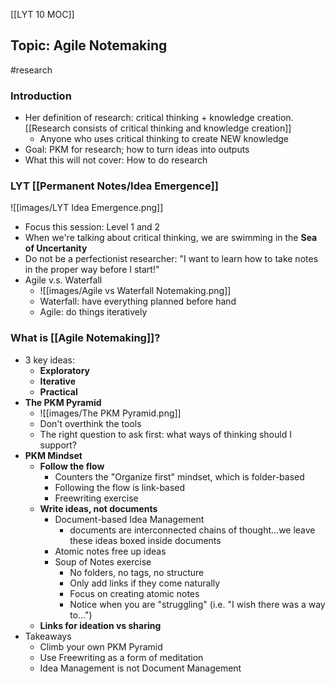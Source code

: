 [[LYT 10 MOC]]

## Topic: Agile Notemaking
#research 
### Introduction
- Her definition of research: critical thinking + knowledge creation. [[Research consists of critical thinking and knowledge creation]]
	- Anyone who uses critical thinking to create NEW knowledge
- Goal: PKM for research; how to turn ideas into outputs
- What this will not cover: How to do research
### LYT [[Permanent Notes/Idea Emergence]]
![[images/LYT Idea Emergence.png]]
- Focus this session: Level 1 and 2
- When we're talking about critical thinking, we are swimming in the **Sea of Uncertanity**
- Do not be a perfectionist researcher: "I want to learn how to take notes in the proper way before I start!"
- Agile v.s. Waterfall
	- ![[images/Agile vs Waterfall Notemaking.png]]
	- Waterfall: have everything planned before hand
	- Agile: do things iteratively
### What is [[Agile Notemaking]]?
- 3 key ideas:
	- **Exploratory**
	- **Iterative**
	- **Practical**
- **The PKM Pyramid**
	- ![[images/The PKM Pyramid.png]]
	- Don't overthink the tools
	- The right question to ask first: what ways of thinking should I support?
- **PKM Mindset**
	- **Follow the flow**
		- Counters the "Organize first" mindset, which is folder-based
		- Following the flow is link-based
		- Freewriting exercise
	- **Write ideas, not documents**
		- Document-based Idea Management
			- documents are interconnected chains of thought...we leave these ideas boxed inside documents
		- Atomic notes free up ideas
		- Soup of Notes exercise
			- No folders, no tags, no structure
			- Only add links if they come naturally
			- Focus on creating atomic notes
			- Notice when you are "struggling" (i.e. "I wish there was a way to...")
	- **Links for ideation vs sharing**
- Takeaways
	- Climb your own PKM Pyramid
	- Use Freewriting as a form of meditation
	- Idea Management is not Document Management
